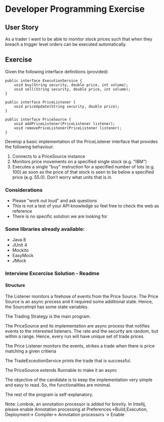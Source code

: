# Developer Programming Exercise

## User Story

As a trader I want to be able to monitor stock prices such that when they breach a trigger level orders can be executed automatically.

## Exercise

Given the following interface definitions (provided)

```
public interface ExecutionService {
    void buy(String security, double price, int volume);
    void sell(String security, double price, int volume);
}
```

```
public interface PriceListener {
    void priceUpdate(String security, double price);
}
```

```
public interface PriceSource {
    void addPriceListener(PriceListener listener);
    void removePriceListener(PriceListener listener);
}
```

Develop a basic implementation of the PriceListener interface that provides the following behaviour:

1. Connects to a PriceSource instance
1. Monitors price movements on a specified single stock (e.g. "IBM")
1. Executes a single "buy" instruction for a specified number of lots (e.g. 100) as soon as the price of that stock is seen to be below
a specified price (e.g. 55.0). Don’t worry what units that is in.

### Considerations

* Please "work out loud" and ask questions
* This is not a test of your API knowledge so feel free to check the web as reference
* There is no specific solution we are looking for

### Some libraries already available:

* Java 8
* JUnit 4
* Mockito
* EasyMock
* JMock

### Interview Excercise Solution - Readme

#### Structure 

The Listener monitors a firehose of events from the Price Source. The Price Source is an async process and it required some additional state. Hence, the SourceImpl has some state variables.

The Trading Strategy is the main program.

The PriceSource and its implementation are async process that notifies events to the interested listeners. The rate and the security are random, but within a range. Hence, every run will have unique set of trade prices.

The Price Listener monitors the events, strikes a trade when there is price matching a given critieria

The TradeExceutionService prints the trade that is successful.

The PriceSource extends Runnable to make it an async

The objective of the candidate is to keep the implementation very simple and easy to read. So, the functionalities are minimal. 

The rest of the program is self-explanatory.

Note: Lombok, an annotation processor is added for brevity.
In Intellij, please enable Annotation processing at Preferences->Build,Execution, Deployment-> Compiler-> Annotation processors -> Enable
